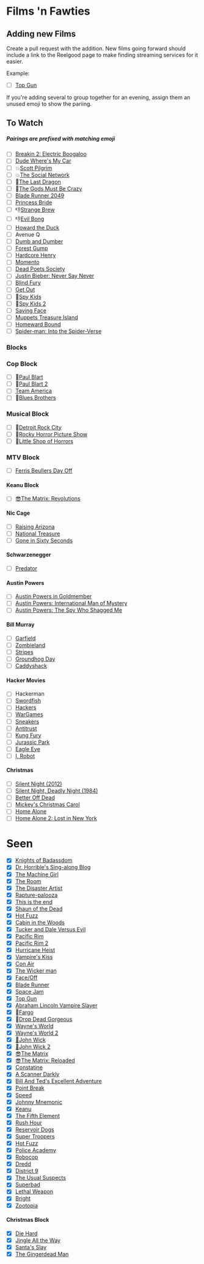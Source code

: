 # Films 'n Fawties

## Adding new Films
Create a pull request with the addition. New films going forward should include a link to the Reelgood page to make finding streaming services for it easier.

Example: 
- [ ] [Top Gun](https://reelgood.com/movie/top-gun-1986)

If you're adding several to group together for an evening, assign them an unused emoji to show the pariing. 

## To Watch
##### Pairings are prefixed with matching emoji
- [ ] [Breakin 2: Electric Boogaloo](https://reelgood.com/movie/breakin-2-electric-boogaloo-1984)
- [ ] [Dude Where's My Car](https://reelgood.com/movie/dude-wheres-my-car-2000)
- [ ] :boom:[Scott Pilgrim](https://reelgood.com/movie/scott-pilgrim-vs-the-world-2010)
- [ ] :boom:[The Social Network](https://reelgood.com/movie/the-social-network-2010)
- [ ] :facepunch:[The Last Dragon](https://reelgood.com/movie/the-last-dragon-1985)
- [ ] :facepunch:[The Gods Must Be Crazy](https://reelgood.com/movie/the-gods-must-be-crazy-1980)
- [ ] [Blade Runner 2049](https://reelgood.com/movie/blade-runner-2049-2017)
- [ ] [Princess Bride](https://reelgood.com/movie/the-princess-bride-1987)
- [ ] :-1:[Strange Brew](https://reelgood.com/movie/strange-brew-1983)
- [ ] :-1:[Evil Bong](https://reelgood.com/movie/evil-bong-2006)
- [ ] [Howard the Duck](https://reelgood.com/movie/howard-the-duck-1986)
- [ ] Avenue Q 
- [ ] [Dumb and Dumber](https://reelgood.com/movie/dumb-and-dumber-1994)
- [ ] [Forest Gump](https://www.imdb.com/title/tt0109830/)
- [ ] [Hardcore Henry](https://reelgood.com/movie/hardcore-henry-2015)
- [ ] [Momento](https://reelgood.com/movie/memento-2000)
- [ ] [Dead Poets Society](https://reelgood.com/movie/dead-poets-society-1989)
- [ ] [Justin Bieber: Never Say Never](https://reelgood.com/movie/justin-bieber-never-say-never-2011)
- [ ] [Blind Fury](https://reelgood.com/movie/blind-fury-1989)
- [ ] [Get Out](https://reelgood.com/movie/get-out-2017)
- [ ] 🧠[Spy Kids](https://reelgood.com/movie/spy-kids-2001)
- [ ] 🧠[Spy Kids 2](https://reelgood.com/movie/spy-kids-2-the-island-of-lost-dreams-2002)
- [ ] [Saving Face](https://reelgood.com/movie/saving-face-2004)
- [ ] [Muppets Treasure Island](https://reelgood.com/movie/muppet-treasure-island-1996)
- [ ] [Homeward Bound](https://reelgood.com/movie/homeward-bound-the-incredible-journey-1993)
- [ ] [Spider-man: Into the Spider-Verse](https://reelgood.com/movie/spider-man-into-the-spider-verse-2018)

### Blocks

### Cop Block
- [ ] :poop:[Paul Blart](https://reelgood.com/movie/paul-blart-mall-cop-2009)
- [ ] :poop:[Paul Blart 2](https://reelgood.com/movie/paul-blart-mall-cop-2-2015)
- [ ] [Team America](https://reelgood.com/movie/team-america-world-police-2004)
- [ ] :musical_note:[Blues Brothers](https://reelgood.com/movie/the-blues-brothers-1980)

### Musical Block
- [ ] :musical_note:[Detroit Rock City](https://reelgood.com/movie/detroit-rock-city-1999)
- [ ] :musical_note:[Rocky Horror Picture Show](https://reelgood.com/movie/the-rocky-horror-picture-show-1975)
- [ ] :musical_note:[Little Shop of Horrors](https://reelgood.com/movie/little-shop-of-horrors-1986)

### MTV Block
- [ ] [Ferris Beullers Day Off](https://reelgood.com/movie/ferris-buellers-day-off-1986)

#### Keanu Block
- [ ] [:sunglasses:The Matrix: Revolutions](https://reelgood.com/movie/the-matrix-revolutions-2003)

#### Nic Cage
- [ ] [Raising Arizona](https://reelgood.com/movie/raising-arizona-1987)
- [ ] [National Treasure](https://reelgood.com/movie/national-treasure-2004)
- [ ] [Gone in Sixty Seconds](https://reelgood.com/movie/gone-in-sixty-seconds-2000)

#### Schwarzenegger
- [ ] [Predator ](https://reelgood.com/movie/predator-1987)

#### Austin Powers
- [ ] [Austin Powers in Goldmember](https://reelgood.com/movie/austin-powers-in-goldmember-2002)
- [ ] [Austin Powers: International Man of Mystery](https://reelgood.com/movie/austin-powers-international-man-of-mystery-1997)
- [ ] [Austin Powers: The Spy Who Shagged Me](https://reelgood.com/movie/austin-powers-the-spy-who-shagged-me-1999)

#### Bill Murray
- [ ] [Garfield](https://reelgood.com/movie/garfield-2004)
- [ ] [Zombieland](https://reelgood.com/movie/zombieland-2009)
- [ ] [Stripes](https://reelgood.com/movie/stripes-1981)
- [ ] [Groundhog Day](https://reelgood.com/movie/groundhog-day-1993)
- [ ] [Caddyshack](https://reelgood.com/movie/caddyshack-1980)

#### Hacker Movies
- [ ] Hackerman
- [ ] [Swordfish](https://reelgood.com/movie/swordfish-2001)
- [ ] [Hackers](https://reelgood.com/movie/hackers-1995)
- [ ] [WarGames](https://reelgood.com/movie/wargames-1983)
- [ ] [Sneakers](https://reelgood.com/movie/sneakers-1992)
- [ ] [Antitrust](https://reelgood.com/movie/antitrust-2001)
- [ ] [Kung Fury](https://reelgood.com/movie/kung-fury-2015)
- [ ] [Jurassic Park](https://reelgood.com/movie/jurassic-park-1993)
- [ ] [Eagle Eye](https://reelgood.com/movie/eagle-eye-2008)
- [ ] [I, Robot](https://reelgood.com/movie/i-robot-2004)

#### Christmas
- [ ] [Silent Night (2012)](https://reelgood.com/movie/silent-night-2012)
- [ ] [Silent Night, Deadly Night (1984)](https://reelgood.com/movie/silent-night-deadly-night-1984)
- [ ] [Better Off Dead](https://reelgood.com/movie/better-off-dead-1985)
- [ ] [Mickey's Christmas Carol](https://reelgood.com/movie/mickeys-christmas-carol-1983)
- [ ] [Home Alone](https://reelgood.com/movie/home-alone-1990)
- [ ] [Home Alone 2: Lost in New York](https://reelgood.com/movie/home-alone-2-lost-in-new-york-1992)

# Seen
- [x] [Knights of Badassdom](https://reelgood.com/movie/knights-of-badassdom-2013)
- [x] [Dr. Horrible's Sing-along Blog](https://reelgood.com/show/dr-horribles-sing-along-blog-2008)
- [x] [The Machine Girl](https://reelgood.com/movie/the-machine-girl-2008)
- [x] [The Room](https://reelgood.com/movie/the-room-2003)
- [x] [The Disaster Artist](https://reelgood.com/movie/the-disaster-artist-2017)
- [x] [Rapture-palooza](https://reelgood.com/movie/rapture-palooza-2013)
- [x] [This is the end](https://reelgood.com/movie/this-is-the-end-2013)
- [x] [Shaun of the Dead](https://reelgood.com/movie/shaun-of-the-dead-2004)
- [x] [Hot Fuzz](https://reelgood.com/movie/hot-fuzz-2007)
- [x] [Cabin in the Woods](https://reelgood.com/movie/the-cabin-in-the-woods-2012)
- [x] [Tucker and Dale Versus Evil](https://reelgood.com/movie/tucker-and-dale-vs-evil-2010)
- [x] [Pacific Rim](https://reelgood.com/movie/pacific-rim-2013)
- [x] [Pacific Rim 2](https://reelgood.com/movie/pacific-rim-uprising-2018)
- [x] [Hurricane Heist](https://reelgood.com/movie/category-5-2017)
- [x] [Vampire's Kiss](https://reelgood.com/movie/vampires-kiss-1988)
- [x] [Con Air](https://reelgood.com/movie/con-air-1997)
- [x] [The Wicker man](https://reelgood.com/movie/the-wicker-man-2006)
- [x] [Face/Off](https://reelgood.com/movie/faceoff-1997)
- [x] [Blade Runner](https://reelgood.com/movie/blade-runner-1982)
- [x] [Space Jam](https://reelgood.com/movie/space-jam-1996)
- [x] [Top Gun](https://reelgood.com/movie/top-gun-1986)
- [x] [Abraham Lincoln Vampire Slayer](https://reelgood.com/movie/abraham-lincoln-vampire-hunter-2012)
- [x] :tada:[Fargo](https://reelgood.com/movie/fargo-1996)
- [x] :tada:[Drop Dead Gorgeous](https://reelgood.com/movie/drop-dead-gorgeous-1999)
- [x] [Wayne's World](https://reelgood.com/movie/waynes-world-1992)
- [x] [Wayne's World 2](https://reelgood.com/movie/waynes-world-2-1993)
- [x] [:gun:John Wick](https://reelgood.com/movie/john-wick-2014)
- [x] [:gun:John Wick 2](https://reelgood.com/movie/john-wick-chapter-2-2017)
- [x] [:sunglasses:The Matrix](https://reelgood.com/movie/the-matrix-1999)
- [x] [:sunglasses:The Matrix: Reloaded](https://reelgood.com/movie/the-matrix-reloaded-2003)
- [X] [Constatine](https://reelgood.com/movie/constantine-2005)
- [X] [A Scanner Darkly](https://reelgood.com/movie/a-scanner-darkly-2006)
- [X] [Bill And Ted's Excellent Adventure](https://reelgood.com/movie/bill-teds-excellent-adventure-1989)
- [X] [Point Break](https://reelgood.com/movie/point-break-1991)
- [X] [Speed](https://reelgood.com/movie/speed-1994)
- [X] [Johnny Mnemonic](https://reelgood.com/movie/johnny-mnemonic-1995)
- [X] [Keanu](https://reelgood.com/movie/keanu-2016)
- [X] [The Fifth Element](https://reelgood.com/movie/the-fifth-element-1997)
- [X] [Rush Hour](https://reelgood.com/movie/rush-hour-1998)
- [X] [Reservoir Dogs](https://reelgood.com/movie/reservoir-dogs-1992)
- [X] [Super Troopers](https://reelgood.com/movie/super-troopers-2001)
- [X] [Hot Fuzz](https://reelgood.com/movie/hot-fuzz-2007)
- [X] [Police Academy](https://reelgood.com/movie/police-academy-1984)
- [X] [Robocop](https://reelgood.com/movie/robocop-1987)
- [X] [Dredd](https://reelgood.com/movie/dredd-2012)
- [X] [District 9](https://reelgood.com/movie/district-9-2009)
- [X] [The Usual Suspects](https://reelgood.com/movie/the-usual-suspects-1995)
- [X] [Superbad](https://reelgood.com/movie/superbad-2007)
- [X] [Lethal Weapon](https://reelgood.com/movie/lethal-weapon-1987)
- [X] [Bright](https://reelgood.com/movie/bright-2017)
- [X] [Zootopia](https://reelgood.com/movie/zootopia-2016)

#### Christmas Block
- [x] [Die Hard](https://reelgood.com/movie/die-hard-1988)
- [x] [Jingle All the Way](https://reelgood.com/movie/jingle-all-the-way-1996)
- [x] [Santa's Slay](https://reelgood.com/movie/santas-slay-2005)
- [x] [The Gingerdead Man](https://reelgood.com/movie/the-gingerdead-man-2005)
